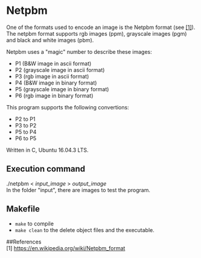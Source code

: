 # Netpbm
One of the formats used to encode an image is the Netpbm format (see [[1]](https://en.wikipedia.org/wiki/Netpbm_format)). 
The netpbm format supports rgb images (ppm), grayscale images (pgm) and black and white images (pbm). 

Netpbm uses a "magic" number to describe these images:
* P1 (B&W image in ascii format)
* P2 (grayscale image in ascii format)
* P3 (rgb image in ascii format)
* P4 (B&W image in binary format)
* P5 (grayscale image in binary format)
* P6 (rgb image in binary format)

This program supports the following convertions:
- P2 to P1
- P3 to P2
- P5 to P4
- P6 to P5

Written in C, Ubuntu 16.04.3 LTS. 

## Execution command
./netpbm < *input_image* > *output_image*<br/>
In the folder "input", there are images to test the program.

## Makefile
- `make` to compile
- `make clean` to the delete object files and the executable.

##References <br/>
[1] https://en.wikipedia.org/wiki/Netpbm_format
